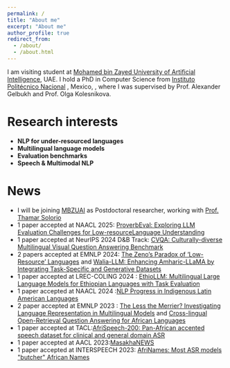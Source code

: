 ```yaml
---
permalink: /
title: "About me"
excerpt: "About me"
author_profile: true
redirect_from: 
  - /about/
  - /about.html
---
```

I am visiting student at [Mohamed bin Zayed University of Artificial Intelligence](https://mbzuai.ac.ae/), UAE. I hold a PhD in Computer Science from [Instituto Politécnico Nacional](https://www.ipn.mx/) , Mexico, , where I was supervised by Prof. Alexander Gelbukh and Prof. Olga Kolesnikova.

Research interests
==================

- **NLP for under-resourced languages**
- **Multilingual language models**
- **Evaluation benchmarks**
- **Speech & Multimodal NLP**

News
====

- I will be joining [MBZUAI](https://mbzuai.ac.ae/) as Postdoctoral researcher, working with [Prof. Thamar Solorio ](https://scholar.google.com/citations?user=Gmjwy-IAAAAJ&hl=en&oi=ao)
- 1 paper accepted at NAACL 2025: [ProverbEval: Exploring LLM Evaluation Challenges for Low-resourceLanguage Understanding](https://arxiv.org/pdf/2411.05049)
- 1 paper accepted at NeurIPS 2024 D&B Track: [CVQA: Culturally-diverse Multilingual Visual Question Answering Benchmark](https://arxiv.org/abs/2406.05967)
- 2 papers accepted at EMNLP 2024: [The Zeno’s Paradox of ‘Low-Resource’ Languages]() and [Walia-LLM: Enhancing Amharic-LLaMA by Integrating Task-Specific and Generative Datasets](https://arxiv.org/abs/2402.08015)
- 1 paper accepted at LREC-COLING 2024 : [EthioLLM: Multilingual Large Language Models for Ethiopian Languages with Task Evaluation](https://arxiv.org/abs/2403.13737)
- 1 paper accepted at NAACL 2024 :[NLP Progress in Indigenous Latin American Languages]()
- 2 paper accepted at EMNLP 2023 : [The Less the Merrier? Investigating Language Representation in Multilingual Models]()  and [Cross-lingual Open-Retrieval Question Answering for African Languages](https://arxiv.org/pdf/2305.06897)
- 1 paper accepted at TACL:[AfriSpeech-200: Pan-African accented speech dataset for clinical and general domain ASR](https://arxiv.org/pdf/2310.00274)
- 1 paper accepted at AACL 2023:[MasakhaNEWS](https://arxiv.org/abs/2304.09972)
- 1 paper accepted at INTERSPEECH 2023: [AfriNames: Most ASR models &#34;butcher&#34; African Names](https://arxiv.org/pdf/2306.00253)

<!-- 
A data-driven personal website
======
Like many other Jekyll-based GitHub Pages templates, academicpages makes you separate the website's content from its form. The content & metadata of your website are in structured markdown files, while various other files constitute the theme, specifying how to transform that content & metadata into HTML pages. You keep these various markdown (.md), YAML (.yml), HTML, and CSS files in a public GitHub repository. Each time you commit and push an update to the repository, the [GitHub pages](https://pages.github.com/) service creates static HTML pages based on these files, which are hosted on GitHub's servers free of charge.

Many of the features of dynamic content management systems (like Wordpress) can be achieved in this fashion, using a fraction of the computational resources and with far less vulnerability to hacking and DDoSing. You can also modify the theme to your heart's content without touching the content of your site. If you get to a point where you've broken something in Jekyll/HTML/CSS beyond repair, your markdown files describing your talks, publications, etc. are safe. You can rollback the changes or even delete the repository and start over -- just be sure to save the markdown files! Finally, you can also write scripts that process the structured data on the site, such as [this one](https://github.com/academicpages/academicpages.github.io/blob/master/talkmap.ipynb) that analyzes metadata in pages about talks to display [a map of every location you've given a talk](https://academicpages.github.io/talkmap.html).

Getting started
======
1. Register a GitHub account if you don't have one and confirm your e-mail (required!)
1. Fork [this repository](https://github.com/academicpages/academicpages.github.io) by clicking the "fork" button in the top right. 
1. Go to the repository's settings (rightmost item in the tabs that start with "Code", should be below "Unwatch"). Rename the repository "[your GitHub username].github.io", which will also be your website's URL.
1. Set site-wide configuration and create content & metadata (see below -- also see [this set of diffs](http://archive.is/3TPas) showing what files were changed to set up [an example site](https://getorg-testacct.github.io) for a user with the username "getorg-testacct")
1. Upload any files (like PDFs, .zip files, etc.) to the files/ directory. They will appear at https://[your GitHub username].github.io/files/example.pdf.  
1. Check status by going to the repository settings, in the "GitHub pages" section

Site-wide configuration
------
The main configuration file for the site is in the base directory in [_config.yml](https://github.com/academicpages/academicpages.github.io/blob/master/_config.yml), which defines the content in the sidebars and other site-wide features. You will need to replace the default variables with ones about yourself and your site's github repository. The configuration file for the top menu is in [_data/navigation.yml](https://github.com/academicpages/academicpages.github.io/blob/master/_data/navigation.yml). For example, if you don't have a portfolio or blog posts, you can remove those items from that navigation.yml file to remove them from the header. 

Create content & metadata
------
For site content, there is one markdown file for each type of content, which are stored in directories like _publications, _talks, _posts, _teaching, or _pages. For example, each talk is a markdown file in the [_talks directory](https://github.com/academicpages/academicpages.github.io/tree/master/_talks). At the top of each markdown file is structured data in YAML about the talk, which the theme will parse to do lots of cool stuff. The same structured data about a talk is used to generate the list of talks on the [Talks page](https://academicpages.github.io/talks), each [individual page](https://academicpages.github.io/talks/2012-03-01-talk-1) for specific talks, the talks section for the [CV page](https://academicpages.github.io/cv), and the [map of places you've given a talk](https://academicpages.github.io/talkmap.html) (if you run this [python file](https://github.com/academicpages/academicpages.github.io/blob/master/talkmap.py) or [Jupyter notebook](https://github.com/academicpages/academicpages.github.io/blob/master/talkmap.ipynb), which creates the HTML for the map based on the contents of the _talks directory).

**Markdown generator**

I have also created [a set of Jupyter notebooks](https://github.com/academicpages/academicpages.github.io/tree/master/markdown_generator
) that converts a CSV containing structured data about talks or presentations into individual markdown files that will be properly formatted for the academicpages template. The sample CSVs in that directory are the ones I used to create my own personal website at stuartgeiger.com. My usual workflow is that I keep a spreadsheet of my publications and talks, then run the code in these notebooks to generate the markdown files, then commit and push them to the GitHub repository.

How to edit your site's GitHub repository
------
Many people use a git client to create files on their local computer and then push them to GitHub's servers. If you are not familiar with git, you can directly edit these configuration and markdown files directly in the github.com interface. Navigate to a file (like [this one](https://github.com/academicpages/academicpages.github.io/blob/master/_talks/2012-03-01-talk-1.md) and click the pencil icon in the top right of the content preview (to the right of the "Raw | Blame | History" buttons). You can delete a file by clicking the trashcan icon to the right of the pencil icon. You can also create new files or upload files by navigating to a directory and clicking the "Create new file" or "Upload files" buttons. 

Example: editing a markdown file for a talk
![Editing a markdown file for a talk](/images/editing-talk.png)

For more info
------
More info about configuring academicpages can be found in [the guide](https://academicpages.github.io/markdown/). The [guides for the Minimal Mistakes theme](https://mmistakes.github.io/minimal-mistakes/docs/configuration/) (which this theme was forked from) might also be helpful. -->
